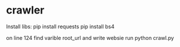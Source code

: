 # crawler

Install libs:
  pip install requests
  pip install bs4

on line 124 find varible root_url and write websie
run python crawl.py

